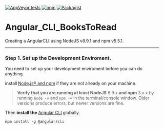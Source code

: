 [![AppVeyor tests](https://img.shields.io/appveyor/tests/NZSmartie/coap-net-iu0to.svg)]() [![npm](https://img.shields.io/npm/v/npm.svg)]()  [![Packagist](https://img.shields.io/packagist/l/doctrine/orm.svg)](https://github.com/mattd429/Angular_CLI_BooksToRead/blob/master/LICENSE) 

# Angular_CLI_BooksToRead
Creating a AngularCLI using NodeJS v8.9.1 and npm v5.5.1.

---

### Step 1. Set up the Development Enviroment.

You need to set up  your development enviroment before you can do anything.

install [Node.js® and npm](https://nodejs.org/en/download/) if they are not already on your machine.

>**Verify that you are running at least NodeJS** 6.9.x **and npm** 3.x.x by running `node -v` and `npm -v` in the terminal/console window. Older versions produce errors, but newer versions are fine.

Then **install the** [Angular CLI](https://github.com/angular/angular-cli) globally.

```
npm install -g @angular/cli
```
